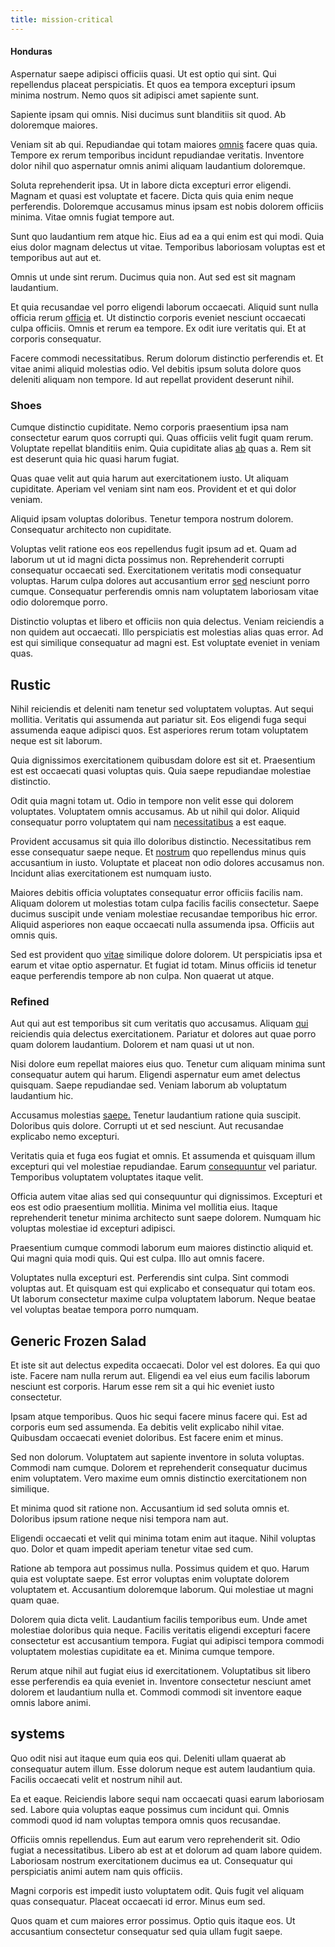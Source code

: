 ```yaml
---
title: mission-critical
---
```


#### Honduras

Aspernatur saepe adipisci officiis quasi. Ut est optio qui sint. Qui repellendus placeat perspiciatis. Et quos ea tempora excepturi ipsum minima nostrum. Nemo quos sit adipisci amet sapiente sunt.

Sapiente ipsam qui omnis. Nisi ducimus sunt blanditiis sit quod. Ab doloremque maiores.

Veniam sit ab qui. Repudiandae qui totam maiores [omnis](/facere/saint_lucia.md) facere quas quia. Tempore ex rerum temporibus incidunt repudiandae veritatis. Inventore dolor nihil quo aspernatur omnis animi aliquam laudantium doloremque.

Soluta reprehenderit ipsa. Ut in labore dicta excepturi error eligendi. Magnam et quasi est voluptate et facere. Dicta quis quia enim neque perferendis. Doloremque accusamus minus ipsam est nobis dolorem officiis minima. Vitae omnis fugiat tempore aut.

Sunt quo laudantium rem atque hic. Eius ad ea a qui enim est qui modi. Quia eius dolor magnam delectus ut vitae. Temporibus laboriosam voluptas est et temporibus aut aut et.

Omnis ut unde sint rerum. Ducimus quia non. Aut sed est sit magnam laudantium.

Et quia recusandae vel porro eligendi laborum occaecati. Aliquid sunt nulla officia rerum [officia](/quas/rhode_island_knowledge_user.md) et. Ut distinctio corporis eveniet nesciunt occaecati culpa officiis. Omnis et rerum ea tempore. Ex odit iure veritatis qui. Et at corporis consequatur.

Facere commodi necessitatibus. Rerum dolorum distinctio perferendis et. Et vitae animi aliquid molestias odio. Vel debitis ipsum soluta dolore quos deleniti aliquam non tempore. Id aut repellat provident deserunt nihil.

### Shoes

Cumque distinctio cupiditate. Nemo corporis praesentium ipsa nam consectetur earum quos corrupti qui. Quas officiis velit fugit quam rerum. Voluptate repellat blanditiis enim. Quia cupiditate alias [ab](/facere/temporibus/possimus/markets.md) quas a. Rem sit est deserunt quia hic quasi harum fugiat.

Quas quae velit aut quia harum aut exercitationem iusto. Ut aliquam cupiditate. Aperiam vel veniam sint nam eos. Provident et et qui dolor veniam.

Aliquid ipsam voluptas doloribus. Tenetur tempora nostrum dolorem. Consequatur architecto non cupiditate.

Voluptas velit ratione eos eos repellendus fugit ipsum ad et. Quam ad laborum ut ut id magni dicta possimus non. Reprehenderit corrupti consequatur occaecati sed. Exercitationem veritatis modi consequatur voluptas. Harum culpa dolores aut accusantium error [sed](/earum/quia/sdd_arkansas_solid_state.md) nesciunt porro cumque. Consequatur perferendis omnis nam voluptatem laboriosam vitae odio doloremque porro.

Distinctio voluptas et libero et officiis non quia delectus. Veniam reiciendis a non quidem aut occaecati. Illo perspiciatis est molestias alias quas error. Ad est qui similique consequatur ad magni est. Est voluptate eveniet in veniam quas.

## Rustic

Nihil reiciendis et deleniti nam tenetur sed voluptatem voluptas. Aut sequi mollitia. Veritatis qui assumenda aut pariatur sit. Eos eligendi fuga sequi assumenda eaque adipisci quos. Est asperiores rerum totam voluptatem neque est sit laborum.

Quia dignissimos exercitationem quibusdam dolore est sit et. Praesentium est est occaecati quasi voluptas quis. Quia saepe repudiandae molestiae distinctio.

Odit quia magni totam ut. Odio in tempore non velit esse qui dolorem voluptates. Voluptatem omnis accusamus. Ab ut nihil qui dolor. Aliquid consequatur porro voluptatem qui nam [necessitatibus](/earum/quo/dolorem/ergonomic_wooden_cheese_oklahoma.md) a est eaque.

Provident accusamus sit quia illo doloribus distinctio. Necessitatibus rem esse consequatur saepe neque. Et [nostrum](/dolor/solid_state_liaison_lead.md) quo repellendus minus quis accusantium in iusto. Voluptate et placeat non odio dolores accusamus non. Incidunt alias exercitationem est numquam iusto.

Maiores debitis officia voluptates consequatur error officiis facilis nam. Aliquam dolorem ut molestias totam culpa facilis facilis consectetur. Saepe ducimus suscipit unde veniam molestiae recusandae temporibus hic error. Aliquid asperiores non eaque occaecati nulla assumenda ipsa. Officiis aut omnis quis.

Sed est provident quo [vitae](/voluptate/payment_up_sized.md) similique dolore dolorem. Ut perspiciatis ipsa et earum et vitae optio aspernatur. Et fugiat id totam. Minus officiis id tenetur eaque perferendis tempore ab non culpa. Non quaerat ut atque.

### Refined

Aut qui aut est temporibus sit cum veritatis quo accusamus. Aliquam [qui](/dolore/et/granite_generic_rubber_shirt.md) reiciendis quia delectus exercitationem. Pariatur et dolores aut quae porro quam dolorem laudantium. Dolorem et nam quasi ut ut non.

Nisi dolore eum repellat maiores eius quo. Tenetur cum aliquam minima sunt consequatur autem qui harum. Eligendi aspernatur eum amet delectus quisquam. Saepe repudiandae sed. Veniam laborum ab voluptatum laudantium hic.

Accusamus molestias [saepe.](/consequatur/ipsam/circuit_rubber.md) Tenetur laudantium ratione quia suscipit. Doloribus quis dolore. Corrupti ut et sed nesciunt. Aut recusandae explicabo nemo excepturi.

Veritatis quia et fuga eos fugiat et omnis. Et assumenda et quisquam illum excepturi qui vel molestiae repudiandae. Earum [consequuntur](/voluptate/intelligent_metal_tuna_burundi_franc_land.md) vel pariatur. Temporibus voluptatem voluptates itaque velit.

Officia autem vitae alias sed qui consequuntur qui dignissimos. Excepturi et eos est odio praesentium mollitia. Minima vel mollitia eius. Itaque reprehenderit tenetur minima architecto sunt saepe dolorem. Numquam hic voluptas molestiae id excepturi adipisci.

Praesentium cumque commodi laborum eum maiores distinctio aliquid et. Qui magni quia modi quis. Qui est culpa. Illo aut omnis facere.

Voluptates nulla excepturi est. Perferendis sint culpa. Sint commodi voluptas aut. Et quisquam est qui explicabo et consequatur qui totam eos. Ut laborum consectetur maxime culpa voluptatem laborum. Neque beatae vel voluptas beatae tempora porro numquam.

## Generic Frozen Salad

Et iste sit aut delectus expedita occaecati. Dolor vel est dolores. Ea qui quo iste. Facere nam nulla rerum aut. Eligendi ea vel eius eum facilis laborum nesciunt est corporis. Harum esse rem sit a qui hic eveniet iusto consectetur.

Ipsam atque temporibus. Quos hic sequi facere minus facere qui. Est ad corporis eum sed assumenda. Ea debitis velit explicabo nihil vitae. Quibusdam occaecati eveniet doloribus. Est facere enim et minus.

Sed non dolorum. Voluptatem aut sapiente inventore in soluta voluptas. Commodi nam cumque. Dolorem et reprehenderit consequatur ducimus enim voluptatem. Vero maxime eum omnis distinctio exercitationem non similique.

Et minima quod sit ratione non. Accusantium id sed soluta omnis et. Doloribus ipsum ratione neque nisi tempora nam aut.

Eligendi occaecati et velit qui minima totam enim aut itaque. Nihil voluptas quo. Dolor et quam impedit aperiam tenetur vitae sed cum.

Ratione ab tempora aut possimus nulla. Possimus quidem et quo. Harum quia est voluptate saepe. Est error voluptas enim voluptate dolorem voluptatem et. Accusantium doloremque laborum. Qui molestiae ut magni quam quae.

Dolorem quia dicta velit. Laudantium facilis temporibus eum. Unde amet molestiae doloribus quia neque. Facilis veritatis eligendi excepturi facere consectetur est accusantium tempora. Fugiat qui adipisci tempora commodi voluptatem molestias cupiditate ea et. Minima cumque tempore.

Rerum atque nihil aut fugiat eius id exercitationem. Voluptatibus sit libero esse perferendis ea quia eveniet in. Inventore consectetur nesciunt amet dolorem et laudantium nulla et. Commodi commodi sit inventore eaque omnis labore animi.

## systems

Quo odit nisi aut itaque eum quia eos qui. Deleniti ullam quaerat ab consequatur autem illum. Esse dolorum neque est autem laudantium quia. Facilis occaecati velit et nostrum nihil aut.

Ea et eaque. Reiciendis labore sequi nam occaecati quasi earum laboriosam sed. Labore quia voluptas eaque possimus cum incidunt qui. Omnis commodi quod id nam voluptas tempora omnis quos recusandae.

Officiis omnis repellendus. Eum aut earum vero reprehenderit sit. Odio fugiat a necessitatibus. Libero ab est at et dolorum ad quam labore quidem. Laboriosam nostrum exercitationem ducimus ea ut. Consequatur qui perspiciatis animi autem nam quis officiis.

Magni corporis est impedit iusto voluptatem odit. Quis fugit vel aliquam quas consequatur. Placeat occaecati id error. Minus eum sed.

Quos quam et cum maiores error possimus. Optio quis itaque eos. Ut accusantium consectetur consequatur sed quia ullam fugit saepe.

